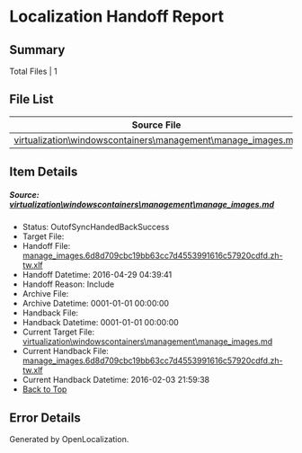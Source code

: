 # <a name='report-top'></a> Localization Handoff Report

## Summary
 Total Files | 1

## File List
 Source File | Status | Details 
 ----------- | ------ | ------- 
 [virtualization\windowscontainers\management\manage_images.md](https://github.com/Microsoft/Virtualization-Documentation-Private/blob/56b256a2dc5bffcd5af7159449ba64d8726d979a/virtualization/windowscontainers/management/manage_images.md) | OutofSyncHandedBackSuccess | [Details](#ccffdfd5ea89a9515b03d1081e24bf9a377cc688253)

## Item Details
##### <a name='ccffdfd5ea89a9515b03d1081e24bf9a377cc688253'></a> Source: [virtualization\windowscontainers\management\manage_images.md](https://github.com/Microsoft/Virtualization-Documentation-Private/blob/56b256a2dc5bffcd5af7159449ba64d8726d979a/virtualization/windowscontainers/management/manage_images.md)
* Status: OutofSyncHandedBackSuccess
* Target File: 
* Handoff File: [manage_images.6d8d709cbc19bb63cc7d4553991616c57920cdfd.zh-tw.xlf](https://github.com/Microsoft/Virtualization-Documentation-Private.handoff/blob/1163b901eb9a8ac5210d06c348c416a9b76ba621/ol-handoff/Microsoft/Virtualization-Documentation-Private.zh-tw/live/manage_images.6d8d709cbc19bb63cc7d4553991616c57920cdfd.zh-tw.xlf)
* Handoff Datetime: 2016-04-29 04:39:41
* Handoff Reason: Include
* Archive File: 
* Archive Datetime: 0001-01-01 00:00:00
* Handback File: 
* Handback Datetime: 0001-01-01 00:00:00
* Current Target File: [virtualization\windowscontainers\management\manage_images.md](https://github.com/Microsoft/Virtualization-Documentation-Private.zh-tw/blob/39a0e84505b34214c2f7446a34a5ae075007f023/virtualization/windowscontainers/management/manage_images.md)
* Current Handback File: [manage_images.6d8d709cbc19bb63cc7d4553991616c57920cdfd.zh-tw.xlf](https://github.com/Microsoft/Virtualization-Documentation-Private.handback/blob/76da28e9cc40b6b8c65c6493852d3165ed3b6bbe/ol-handback/Microsoft/Virtualization-Documentation-Private.zh-tw/live/manage_images.6d8d709cbc19bb63cc7d4553991616c57920cdfd.zh-tw.xlf)
* Current Handback Datetime: 2016-02-03 21:59:38
* [Back to Top](#report-top)


## Error Details

Generated by OpenLocalization.

